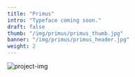 ```yaml
---
title: "Primus"
intro: "Typeface coming soon."
draft: false
thumb: "/img/primus/primus_thumb.jpg"
banner: "/img/primus/primus_header.jpg"
weight: 2
---
```

<div class="row">
    <div class="col-xs-12">
        <img src="/img/primus/primus_header.gif" alt="project-img" class="project-img">
    </div>
</div>
